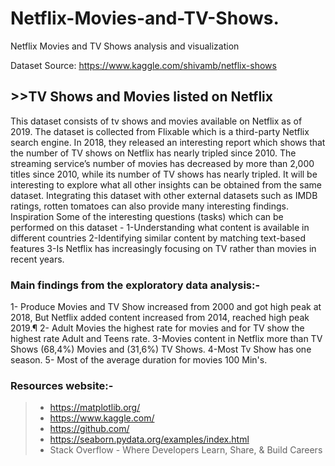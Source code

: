# Netflix-Movies-and-TV-Shows.
Netflix Movies and TV Shows analysis and visualization

Dataset Source:  https://www.kaggle.com/shivamb/netflix-shows
 ## >>TV Shows and Movies listed on Netflix
This dataset consists of tv shows and movies available on Netflix as of 2019. The dataset is collected from Flixable which is a third-party Netflix search engine.
In 2018, they released an interesting report which shows that the number of TV shows on Netflix has nearly tripled since 2010. The streaming service’s number of movies has decreased by more than 2,000 titles since 2010, while its number of TV shows has nearly tripled. It will be interesting to explore what all other insights can be obtained from the same dataset.
Integrating this dataset with other external datasets such as IMDB ratings, rotten tomatoes can also provide many interesting findings.
Inspiration
Some of the interesting questions (tasks) which can be performed on this dataset -
1-Understanding what content is available in different countries
2-Identifying similar content by matching text-based features
3-Is Netflix has increasingly focusing on TV rather than movies in recent years.

### Main findings from the exploratory data analysis:-
1- Produce Movies and TV Show increased from 2000 and got high peak at 2018, But Netflix added content increased from 2014, reached high peak 2019.¶
2- Adult Movies the highest rate for movies and for TV show the highest rate Adult and Teens rate.
3-Movies content in Netflix more than TV Shows (68,4%) Movies and (31,6%) TV Shows.
4-Most Tv Show has one season.
5- Most of the average duration for movies 100 Min's.

### Resources website:-
>* https://matplotlib.org/
>* https://www.kaggle.com/
>* https://github.com/
>* https://seaborn.pydata.org/examples/index.html
>* Stack Overflow - Where Developers Learn, Share, & Build Careers
